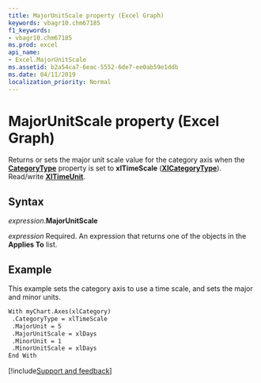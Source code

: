```yaml
---
title: MajorUnitScale property (Excel Graph)
keywords: vbagr10.chm67185
f1_keywords:
- vbagr10.chm67185
ms.prod: excel
api_name:
- Excel.MajorUnitScale
ms.assetid: b2a54ca7-6eac-5552-6de7-ee0ab59e1ddb
ms.date: 04/11/2019
localization_priority: Normal
---
```



# MajorUnitScale property (Excel Graph)

Returns or sets the major unit scale value for the category axis when the **[CategoryType](excel.categorytype.md)** property is set to **xlTimeScale** (**[XlCategoryType](excel.xlcategorytype.md)**). Read/write **[XlTimeUnit](excel.xltimeunit.md)**.

## Syntax

_expression_.**MajorUnitScale**

_expression_ Required. An expression that returns one of the objects in the **Applies To** list.

## Example

This example sets the category axis to use a time scale, and sets the major and minor units.

```vb
With myChart.Axes(xlCategory) 
 .CategoryType = xlTimeScale 
 .MajorUnit = 5 
 .MajorUnitScale = xlDays 
 .MinorUnit = 1 
 .MinorUnitScale = xlDays 
End With
```

[!include[Support and feedback](~/includes/feedback-boilerplate.md)]